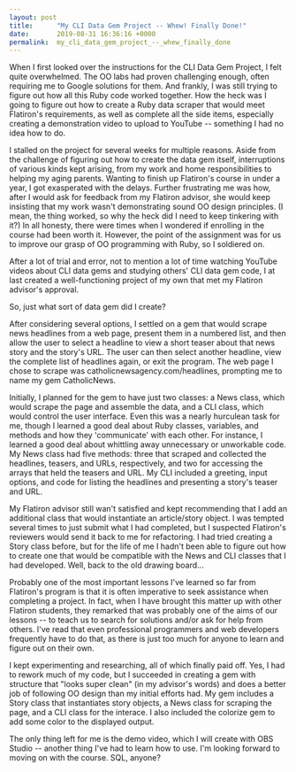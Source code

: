 ```yaml
---
layout: post
title:      "My CLI Data Gem Project -- Whew! Finally Done!"
date:       2019-08-31 16:36:16 +0000
permalink:  my_cli_data_gem_project_--_whew_finally_done
---
```



When I first looked over the instructions for the CLI Data Gem Project, I felt quite overwhelmed. The OO labs had proven challenging enough, often requiring me to Google solutions for them. And frankly, I was still trying to figure out how all this Ruby code worked together. How the heck was I going to figure out how to create a Ruby data scraper that would meet Flatiron's requirements, as well as complete all the side items, especially creating a demonstration video to upload to YouTube -- something I had no idea how to do. 

I stalled on the project for several weeks for multiple reasons. Aside from the challenge of figuring out how to create the data gem itself, interruptions of various kinds kept arising, from my work and home responsibilities to helping my aging parents. Wanting to finish up Flatiron's course in under a year, I got exasperated with the delays. Further frustrating me was how, after I would ask for feedback from my Flatiron advisor, she would keep insisting that my work wasn't demonstrating sound OO design principles. (I mean, the thing worked, so why the heck did I need to keep tinkering with it?)  In all honesty, there were times when I wondered if enrolling in the course had been worth it. However, the point of the assignment was for us to improve our grasp of OO programming with Ruby, so I soldiered on. 

After a lot of trial and error, not to mention a lot of time watching YouTube videos about CLI data gems and studying others' CLI data gem code, I at last created a well-functioning project of my own that met my Flatiron advisor's approval.

So, just what sort of data gem did I create? 

After considering several options, I settled on a gem that would scrape news headlines from a web page, present them in a numbered list, and then allow the user to select a headline to view a short teaser about that news story and the story's URL. The user can then select another headline, view the complete list of headlines again, or exit the program. The web page I chose to scrape was catholicnewsagency.com/headlines, prompting me to name my gem CatholicNews.

Initially, I planned for the gem to have just two classes: a News class, which would scrape the page and assemble the data, and a CLI class, which would control the user interface. Even this was a nearly hurculean task for me, though I learned a good deal about Ruby classes, variables, and methods and how they 'communicate' with each other. For instance, I learned a good deal about whittling away unnecessary or unworkable code. My News class had five methods: three that scraped and collected the headlines, teasers, and URLs, respectively, and two for accessing the arrays that held the teasers and URL. My CLI included a greeting, input options, and code for listing the headlines and presenting a story's teaser and URL.

My Flatiron advisor still wan't satisfied and kept recommending that I add an additional class that would instantiate an article/story object. I was tempted several times to just submit what I had completed, but I suspected Flatiron's reviewers would send it back to me for refactoring. I had tried creating a Story class before, but for the life of me I hadn't been able to figure out how to create one that would be compatible with the News and CLI classes that I had developed. Well, back to the old drawing board...

Probably one of the most important lessons I've learned so far from Flatiron's program is that it is often imperative to seek assistance when completing a project. In fact, when I have brought this matter up with other Flatiron students, they remarked that was probably one of the aims of our lessons -- to teach us to search for solutions and/or ask for help from others. I've read that even professional programmers and web developers frequently have to do that, as there is just too much for anyone to learn and figure out on their own. 

I kept experimenting and researching, all of which finally paid off. Yes, I had to rework much of my code, but I succeeded in creating a gem with structure that "looks super clean" (in my advisor's words) and does a better job of following OO design than my initial efforts had. My gem includes a Story class that instantiates story objects, a News class for scraping the page, and a CLI class for the interace. I also included the colorize gem to add some color to the displayed output. 

The only thing left for me is the demo video, which I will create with OBS Studio -- another thing I've had to learn how to use. I'm looking forward to moving on with the course. SQL, anyone?
